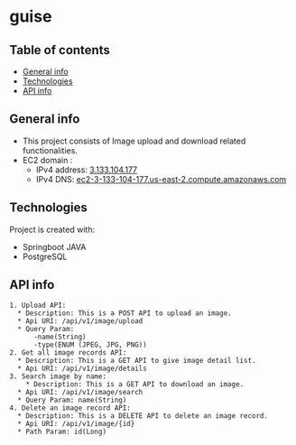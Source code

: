 # guise

## Table of contents
* [General info](#general-info)
* [Technologies](#technologies)
* [API info](#api-info)

## General info
* This project consists of Image upload and download related functionalities.
* EC2 domain : 
    - IPv4 address: [3.133.104.177](3.133.104.177)
    - IPv4 DNS: [ec2-3-133-104-177.us-east-2.compute.amazonaws.com](ec2-3-133-104-177.us-east-2.compute.amazonaws.com)
	
## Technologies
Project is created with:
* Springboot JAVA
* PostgreSQL

## API info
```
1. Upload API:
  * Description: This is a POST API to upload an image.
  * Api URI: /api/v1/image/upload
  * Query Param: 
      -name(String)
      -type(ENUM (JPEG, JPG, PNG))
2. Get all image records API:
  * Description: This is a GET API to give image detail list.
  * Api URI: /api/v1/image/details
3. Search image by name:
	* Description: This is a GET API to download an image.
  * Api URI: /api/v1/image/search
  * Query Param: name(String)
4. Delete an image record API:
  * Description: This is a DELETE API to delete an image record.
  * Api URI: /api/v1/image/{id}
  * Path Param: id(Long)
``` 
